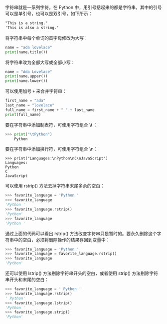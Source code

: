 字符串就是一系列字符。在 Python 中，用引号括起来的都是字符串，其中的引号可以是单引号，也可以是双引号，如下所示：

```txt
"This is a string."
'This is also a string.'
```

将字符串中每个单词的首字母修改为大写：

```python
name = "ada lovelace"
print(name.title())
```

将字符串改为全部大写或全部小写：

```python
name = "Ada Lovelace"
print(name.upper())
print(name.lower())
```

可以使用加号  `+`  来合并字符串：

```python
first_name = "ada"
last_name = "lovelace"
full_name = first_name + " " + last_name
print(full_name)
```

要在字符串中添加制表符，可使用字符组合 \t ：

```python
>>> print("\tPython")
    Python
```

要在字符串中添加换行符，可使用字符组合 \n：

```console
>>> print("Languages:\nPython\nC\nJavaScript")
Languages:
Python
C
JavaScript
```

可以使用 rstrip() 方法去掉字符串末尾多余的空白：

```python
>>> favorite_language = 'Python '
>>> favorite_language
'Python '
>>> favorite_language.rstrip()
'Python'
>>> favorite_language
'Python '
```

通过上面的代码可以看出 rstrip() 方法改变字符串只是暂时的。要永久删除这个字符串中的空白，必须将删除操作的结果存回到变量中：

```python
>>> favorite_language = 'Python '
>>> favorite_language = favorite_language.rstrip()
>>> favorite_language
'Python'
```

还可以使用 lstrip() 方法剔除字符串开头的空白，或者使用 strip() 方法剔除字符串开头和末尾的空白：

```python
>>> favorite_language = ' Python '
>>> favorite_language.rstrip()
' Python'
>>> favorite_language.lstrip()
'Python '
>>> favorite_language.strip()
'Python'
```

